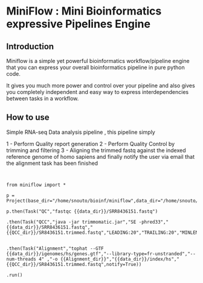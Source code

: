 # MiniFlow : Mini Bioinformatics expressive Pipelines Engine

## Introduction

Miniflow is a simple yet powerful bioinformatics workflow/pipeline engine that you can express your overall bioinformatics pipeline in pure python code.

It gives you much more power and control over your pipeline and also gives you completely independent and easy way to express interdependencies between tasks in a workflow.


## How to use 

Simple RNA-seq Data analysis pipeline , this pipeline simply 

1 - Perform Quality report generation
2 - Perform Quality Control by trimming and filtering
3 - Aligning the trimmed fastq against the indexed reference genome of homo sapiens and finally notify the user via email that the alignment 
task has been finished




```


from miniflow import *

p = Project(base_dir="/home/snouto/bioinf/miniflow",data_dir="/home/snouto/bioinf/data")

p.then(Task("QC","fastqc {{data_dir}}/SRR8436151.fastq")

.then(Task("QCC","java -jar trimmomatic.jar","SE -phred33","{{data_dir}}/SRR8436151.fastq","{{QCC_dir}}/SR8436151.trimmed.fastq","LEADING:20","TRAILING:20","MINLEN:50"))


.then(Task("Alignment","tophat --GTF {{data_dir}}/igenomes/hs/genes.gtf","--library-type=fr-unstranded","--num-threads 4" ,"-o {{Alignment_dir}}","{{data_dir}}/index/hs","{{QCC_dir}}/SR8436151.trimmed.fastq",notify=True))

.run()

```


